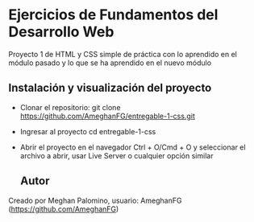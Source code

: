 # Ejercicios de Fundamentos del Desarrollo Web

Proyecto 1 de HTML y CSS simple de práctica con lo aprendido en el módulo pasado y lo que se ha aprendido en el nuevo módulo 

## Instalación y visualización del proyecto

- Clonar el repositorio:
  git clone https://github.com/AmeghanFG/entregable-1-css.git
- Ingresar al proyecto
  cd entregable-1-css
- Abrir el proyecto en el navegador
  Ctrl + O/Cmd + O y seleccionar el archivo a abrir, usar Live Server o cualquier opción similar

  ## Autor

Creado por Meghan Palomino, usuario: AmeghanFG (https://github.com/AmeghanFG)
